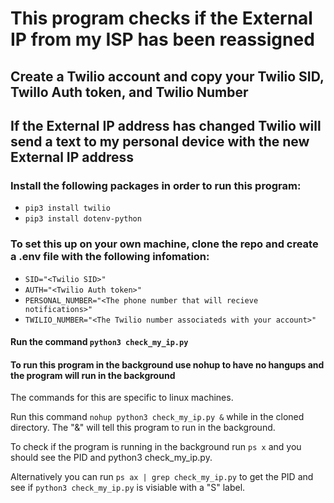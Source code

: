 # This program checks if the External IP from my ISP has been reassigned

## Create a Twilio account and copy your Twilio SID, Twillo Auth token, and Twilio Number

## If the External IP address has changed Twilio will send a text to my personal device with the new External IP address

### Install the following packages in order to run this program:

- `pip3 install twilio`
- `pip3 install dotenv-python`

### To set this up on your own machine, clone the repo and create a .env file with the following infomation:

- `SID="<Twilio SID>"`
- `AUTH="<Twilio Auth token>"`
- `PERSONAL_NUMBER="<The phone number that will recieve notifications>"`
- `TWILIO_NUMBER="<The Twilio number associateds with your account>"`

#### Run the command `python3 check_my_ip.py`

#### To run this program in the background use nohup to have no hangups and the program will run in the background

The commands for this are specific to linux machines.

Run this command `nohup python3 check_my_ip.py &` while in the cloned directory.
The "&" will tell this program to run in the background.

To check if the program is running in the background run `ps x` and you should see the PID and python3 check_my_ip.py.

Alternatively you can run `ps ax | grep check_my_ip.py` to get the PID and see if `python3 check_my_ip.py` is visiable with a "S" label.